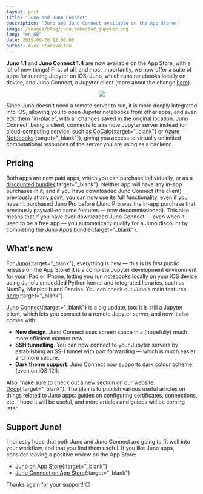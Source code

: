 ```yaml
---
layout: post
title: "Juno and Juno Connect"
description: "Juno and Juno Connect available on the App Store!"
image: /images/blog/juno_embedded_jupyter.png
lang: "en_GB"
date: 2019-09-26 12:00:00
author: Alex Staravoitau
---
```


**Juno 1.1** and **Juno Connect 1.4** are now available on the App Store, with a lot of new things! First of all, and most importantly, we now offer a suite of apps for running Jupyter on iOS: Juno, which runs notebooks locally on device, and Juno Connect, a Jupyter client (more about the change [here](/blog/juno-embedded-jupyter#what-happens-to-jupyter-client)). 

<!--more-->

<div style="text-align: center;">
	<img src="{{ "/images/blog/juno_embedded_jupyter.png" | prepend: site.baseurl }}">
</div>

Since Juno doesn't need a remote server to run, it is more deeply integrated into iOS, allowing you to open Jupyter notebooks from other apps, and even edit them "in-place", with all changes saved in the original location. Juno Connect, being a client, connects to a remote Jupyter server instead (or cloud-computing service, such as [CoCalc](http://cocalc.com){:target="_blank"} or [Azure Notebooks](https://notebooks.azure.com){:target="_blank"}), giving you access to virtually unlimited computational resources of the server you are using as a backend.


## Pricing

Both apps are now paid apps, which you can purchase individually, or as a [discounted bundle](https://apps.apple.com/app-bundle/id1481448756){:target="_blank"}. Neither app will have any in-app purchases in it, and if you have downloaded Juno Connect (the client) previously at any point, you can now use its full functionality, even if you haven't purchased Juno Pro before (Juno Pro was the in-app purchase that previously paywall-ed some features — now decommissioned). This also means that if you have ever downloaded Juno Connect — even when it used to be a free app — you automatically qualify for a Juno discount by completing the [Juno Apps bundle](https://apps.apple.com/app-bundle/id1481448756){:target="_blank"}.

## What's new

For [Juno](https://apps.apple.com/app/id1462586500){:target="_blank"}, everything is new — this is its first public release on the App Store! It is a complete Jupyter development environment for your iPad or iPhone, letting you run notebooks locally on your iOS device using Juno's embedded Python kernel and integrated libraries, such as NumPy, Matplotlib and Pandas. You can check out Juno's main features [here](/){:target="_blank"}.

[Juno Connect](https://apps.apple.com/app/id1315744137){:target="_blank"} is a big update, too: it is still a Jupyter client, which lets you connect to a remote Jupyter server, and now it also comes with:
* **New design**. Juno Connect uses screen space in a (hopefully) much more efficient manner now.
* **SSH tunnelling**. You can now connect to your Jupyter servers by establishing an SSH tunnel with port forwarding — which is much easier and more secure.
* **Dark theme support**. Juno Connect now supports dark colour scheme (even on iOS 12!).

Also, make sure to check out a new section on our website: [Docs](/docs){:target="_blank"}. The plan is to publish various useful articles on things related to Juno apps: guides on configuring certificates, connections, etc. I hope it will be useful, and more articles and guides will be coming later.


## Support Juno!
I honestly hope that both Juno and Juno Connect are going to fit well into your workflow, and that you find them useful. If you like Juno apps, consider leaving a positive review on the App Store:
* [Juno on App Store](https://apps.apple.com/app/id1462586500){:target="_blank"}
* [Juno Connect on App Store](https://apps.apple.com/app/id1315744137){:target="_blank"}

Thanks again for your support! 😉